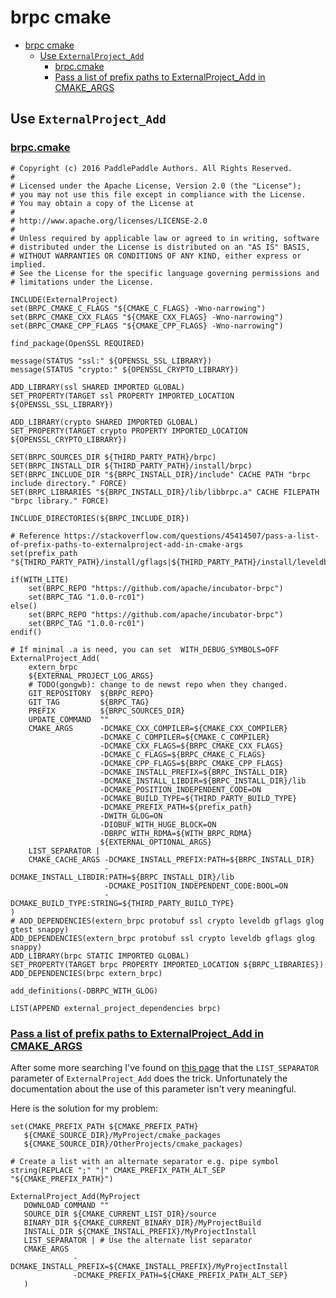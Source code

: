 # brpc cmake

- [brpc cmake](#brpc-cmake)
  - [Use `ExternalProject_Add`](#use-externalproject_add)
    - [brpc.cmake](#brpccmake)
    - [Pass a list of prefix paths to ExternalProject_Add in CMAKE_ARGS](#pass-a-list-of-prefix-paths-to-externalproject_add-in-cmake_args)

## Use `ExternalProject_Add`

### [brpc.cmake](https://gitcode.net/paddlepaddle/Serving/-/blob/develop/cmake/external/brpc.cmake)

    # Copyright (c) 2016 PaddlePaddle Authors. All Rights Reserved.
    #
    # Licensed under the Apache License, Version 2.0 (the "License");
    # you may not use this file except in compliance with the License.
    # You may obtain a copy of the License at
    #
    # http://www.apache.org/licenses/LICENSE-2.0
    #
    # Unless required by applicable law or agreed to in writing, software
    # distributed under the License is distributed on an "AS IS" BASIS,
    # WITHOUT WARRANTIES OR CONDITIONS OF ANY KIND, either express or implied.
    # See the License for the specific language governing permissions and
    # limitations under the License.
    
    INCLUDE(ExternalProject)
    set(BRPC_CMAKE_C_FLAGS "${CMAKE_C_FLAGS} -Wno-narrowing")
    set(BRPC_CMAKE_CXX_FLAGS "${CMAKE_CXX_FLAGS} -Wno-narrowing")
    set(BRPC_CMAKE_CPP_FLAGS "${CMAKE_CPP_FLAGS} -Wno-narrowing")
    
    find_package(OpenSSL REQUIRED) 
    
    message(STATUS "ssl:" ${OPENSSL_SSL_LIBRARY})
    message(STATUS "crypto:" ${OPENSSL_CRYPTO_LIBRARY})
    
    ADD_LIBRARY(ssl SHARED IMPORTED GLOBAL)
    SET_PROPERTY(TARGET ssl PROPERTY IMPORTED_LOCATION ${OPENSSL_SSL_LIBRARY})
    
    ADD_LIBRARY(crypto SHARED IMPORTED GLOBAL)
    SET_PROPERTY(TARGET crypto PROPERTY IMPORTED_LOCATION ${OPENSSL_CRYPTO_LIBRARY})
    
    SET(BRPC_SOURCES_DIR ${THIRD_PARTY_PATH}/brpc)
    SET(BRPC_INSTALL_DIR ${THIRD_PARTY_PATH}/install/brpc)
    SET(BRPC_INCLUDE_DIR "${BRPC_INSTALL_DIR}/include" CACHE PATH "brpc include directory." FORCE)
    SET(BRPC_LIBRARIES "${BRPC_INSTALL_DIR}/lib/libbrpc.a" CACHE FILEPATH "brpc library." FORCE)
    
    INCLUDE_DIRECTORIES(${BRPC_INCLUDE_DIR})
    
    # Reference https://stackoverflow.com/questions/45414507/pass-a-list-of-prefix-paths-to-externalproject-add-in-cmake-args
    set(prefix_path "${THIRD_PARTY_PATH}/install/gflags|${THIRD_PARTY_PATH}/install/leveldb|${THIRD_PARTY_PATH}/install/snappy|${THIRD_PARTY_PATH}/install/gtest|${THIRD_PARTY_PATH}/install/protobuf|${THIRD_PARTY_PATH}/install/zlib|${THIRD_PARTY_PATH}/install/glog")
    
    if(WITH_LITE)
        set(BRPC_REPO "https://github.com/apache/incubator-brpc")
        set(BRPC_TAG "1.0.0-rc01")
    else()
        set(BRPC_REPO "https://github.com/apache/incubator-brpc")
        set(BRPC_TAG "1.0.0-rc01")
    endif()
    
    # If minimal .a is need, you can set  WITH_DEBUG_SYMBOLS=OFF
    ExternalProject_Add(
        extern_brpc
        ${EXTERNAL_PROJECT_LOG_ARGS}
        # TODO(gongwb): change to de newst repo when they changed.
        GIT_REPOSITORY  ${BRPC_REPO}
        GIT_TAG         ${BRPC_TAG}
        PREFIX          ${BRPC_SOURCES_DIR}
        UPDATE_COMMAND  ""
        CMAKE_ARGS      -DCMAKE_CXX_COMPILER=${CMAKE_CXX_COMPILER}
                        -DCMAKE_C_COMPILER=${CMAKE_C_COMPILER}
                        -DCMAKE_CXX_FLAGS=${BRPC_CMAKE_CXX_FLAGS}
                        -DCMAKE_C_FLAGS=${BRPC_CMAKE_C_FLAGS}
                        -DCMAKE_CPP_FLAGS=${BRPC_CMAKE_CPP_FLAGS}
                        -DCMAKE_INSTALL_PREFIX=${BRPC_INSTALL_DIR}
                        -DCMAKE_INSTALL_LIBDIR=${BRPC_INSTALL_DIR}/lib
                        -DCMAKE_POSITION_INDEPENDENT_CODE=ON
                        -DCMAKE_BUILD_TYPE=${THIRD_PARTY_BUILD_TYPE}
                        -DCMAKE_PREFIX_PATH=${prefix_path}
                        -DWITH_GLOG=ON
                        -DIOBUF_WITH_HUGE_BLOCK=ON
                        -DBRPC_WITH_RDMA=${WITH_BRPC_RDMA}
                        ${EXTERNAL_OPTIONAL_ARGS}
        LIST_SEPARATOR |
        CMAKE_CACHE_ARGS -DCMAKE_INSTALL_PREFIX:PATH=${BRPC_INSTALL_DIR}
                         -DCMAKE_INSTALL_LIBDIR:PATH=${BRPC_INSTALL_DIR}/lib
                         -DCMAKE_POSITION_INDEPENDENT_CODE:BOOL=ON
                         -DCMAKE_BUILD_TYPE:STRING=${THIRD_PARTY_BUILD_TYPE}
    )
    # ADD_DEPENDENCIES(extern_brpc protobuf ssl crypto leveldb gflags glog gtest snappy)
    ADD_DEPENDENCIES(extern_brpc protobuf ssl crypto leveldb gflags glog snappy)
    ADD_LIBRARY(brpc STATIC IMPORTED GLOBAL)
    SET_PROPERTY(TARGET brpc PROPERTY IMPORTED_LOCATION ${BRPC_LIBRARIES})
    ADD_DEPENDENCIES(brpc extern_brpc)
    
    add_definitions(-DBRPC_WITH_GLOG)
    
    LIST(APPEND external_project_dependencies brpc)

### [Pass a list of prefix paths to ExternalProject_Add in CMAKE_ARGS](https://stackoverflow.com/questions/45414507/pass-a-list-of-prefix-paths-to-externalproject-add-in-cmake-args)

After some more searching I've found on [this page](https://public.kitware.com/Bug/view.php?id=16137) that the `LIST_SEPARATOR` parameter of `ExternalProject_Add` does the trick. Unfortunately the documentation about the use of this parameter isn't very meaningful.

Here is the solution for my problem:

    set(CMAKE_PREFIX_PATH ${CMAKE_PREFIX_PATH} 
       ${CMAKE_SOURCE_DIR}/MyProject/cmake_packages
       ${CMAKE_SOURCE_DIR}/OtherProjects/cmake_packages)
    
    # Create a list with an alternate separator e.g. pipe symbol
    string(REPLACE ";" "|" CMAKE_PREFIX_PATH_ALT_SEP "${CMAKE_PREFIX_PATH}")
    
    ExternalProject_Add(MyProject
       DOWNLOAD_COMMAND ""
       SOURCE_DIR ${CMAKE_CURRENT_LIST_DIR}/source
       BINARY_DIR ${CMAKE_CURRENT_BINARY_DIR}/MyProjectBuild
       INSTALL_DIR ${CMAKE_INSTALL_PREFIX}/MyProjectInstall
       LIST_SEPARATOR | # Use the alternate list separator
       CMAKE_ARGS 
                  -DCMAKE_INSTALL_PREFIX=${CMAKE_INSTALL_PREFIX}/MyProjectInstall
                  -DCMAKE_PREFIX_PATH=${CMAKE_PREFIX_PATH_ALT_SEP}
       )
